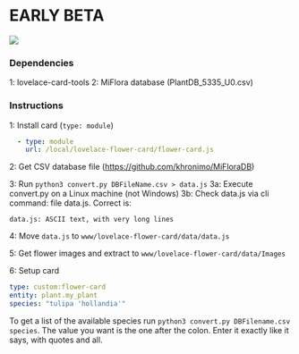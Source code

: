 # EARLY BETA

![](https://user-images.githubusercontent.com/1299821/56608848-fb66c300-660b-11e9-843e-369327c75926.png)

### Dependencies
1: lovelace-card-tools
2: MiFlora database (PlantDB_5335_U0.csv)

### Instructions

1: Install card (`type: module`)
```yaml
  - type: module
    url: /local/lovelace-flower-card/flower-card.js
```
2: Get CSV database file (https://github.com/khronimo/MiFloraDB)

3: Run `python3 convert.py DBFileName.csv > data.js`
3a: Execute convert.py on a Linux machine (not Windows)
3b: Check data.js via cli command: file data.js. Correct is:
```
data.js: ASCII text, with very long lines
```

4: Move `data.js` to `www/lovelace-flower-card/data/data.js`

5: Get flower images and extract to `www/lovelace-flower-card/data/Images`

6: Setup card

```yaml
type: custom:flower-card
entity: plant.my_plant
species: "tulipa 'hollandia'"
```

To get a list of the available species run `python3 convert.py DBFilename.csv species`. The value you want is the one after the colon. Enter it exactly like it says, with quotes and all.
